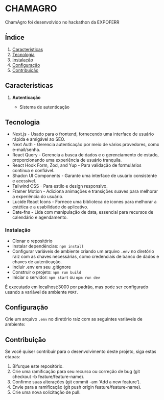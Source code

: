 # CHAMAGRO

ChamAgro foi desenvolvido no hackathon da EXPOFERR

## Índice

1. [Características](#caracteristicas)
2. [Tecnologia](#tecnologia)
3. [Instalação](#instalação)
4. [Configuração](#configuração)
5. [Contribuição](#contribuição)

## Características

1. **Autenticação**

   - Sistema de autenticação

## Tecnologia

- Next.js - Usado para o frontend, fornecendo uma interface de usuário rápida e amigável ao SEO.
- Next Auth - Gerencia autenticação por meio de vários provedores, como e-mail/senha.
- React Query - Gerencia a busca de dados e o gerenciamento de estado, proporcionando uma experiência de usuário tranquila.
- React Hook Form, Zod, and Yup - Para validação de formulários contínua e confiável.
- Shadcn UI Components - Garante uma interface de usuário consistente e acessível.
- Tailwind CSS - Para estilo e design responsivo.
- Framer Motion - Adiciona animações e transições suaves para melhorar a experiência do usuário.
- Lucide React Icons - Fornece uma biblioteca de ícones para melhorar a estética e a usabilidade do aplicativo.
- Date-fns - Lida com manipulação de data, essencial para recursos de calendário e agendamento.

### Instalação

- Clonar o repositório
- Instalar dependências: `npm install`
- Configurar variáveis ​​de ambiente criando um arquivo `.env` no diretório raiz com as chaves necessárias, como credenciais de banco de dados e chaves de autenticação.
- Incluir .env em seu .gitignore
- Construir o projeto: `npm run build`
- Iniciar o servidor: `npm start` ou `npm run dev`

É executado em localhost:3000 por padrão, mas pode ser configurado usando a variável de ambiente `PORT`.

## Configuração

Crie um arquivo `.env` no diretório raiz com as seguintes variáveis ​​de ambiente:

## Contribuição

Se você quiser contribuir para o desenvolvimento deste projeto, siga estas etapas:

1. Bifurque este repositório.
2. Crie uma ramificação para seu recurso ou correção de bug (git checkout -b feature/feature-name).
3. Confirme suas alterações (git commit -am 'Add a new feature').
4. Envie para a ramificação (git push origin feature/feature-name).
5. Crie uma nova solicitação de pull.
